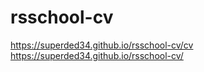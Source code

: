# rsschool-cv
https://superded34.github.io/rsschool-cv/cv 
https://superded34.github.io/rsschool-cv/